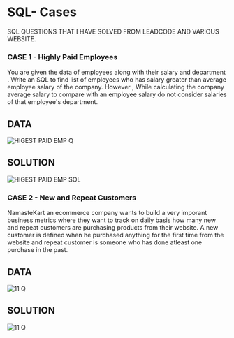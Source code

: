 # SQL- Cases
SQL QUESTIONS THAT I HAVE SOLVED FROM LEADCODE AND VARIOUS WEBSITE.

### CASE 1 - Highly Paid Employees
You are given the data of employees along with their salary and department . Write an SQL to find list of employees who has salary greater than average employee salary of the company.  However , While calculating the company average salary to compare with an employee salary do not consider salaries of that employee's department.

## DATA 
![HIGEST PAID EMP Q](https://github.com/user-attachments/assets/c3b1f309-6b1b-446a-8191-d7024489b025)

## SOLUTION 
![HIGEST PAID EMP SOL](https://github.com/user-attachments/assets/a3e40ba9-9f9b-4960-babc-bd01d9144bfe)


### CASE 2 - New and Repeat Customers
NamasteKart an ecommerce company wants to build a very imporant business metrics where they want to track on daily basis how many new and repeat customers are purchasing products from their website. A new customer is defined when he purchased anything for the first time from the website and repeat customer is someone who has done atleast one purchase in the past.

## DATA 
![11 Q](https://github.com/user-attachments/assets/55f5ef21-fdad-4968-baa4-45a7edd0753b)

## SOLUTION
![11 Q](https://github.com/user-attachments/assets/55f5ef21-fdad-4968-baa4-45a7edd0753b)


